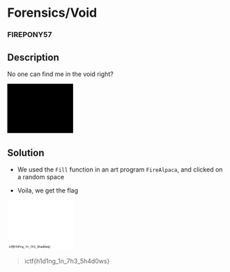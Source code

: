 # Forensics/Void
### FIREPONY57

## Description
No one can find me in the void right?

<img src="./Assets/void.png" width="30%" height="30%"><br/>

## Solution
- We used the `Fill` function in an art program `FireAlpaca`, and clicked on a random space

- Voila, we get the flag

<img src="./Assets/voidSolve.png" width="30%" height="30%"><br/>

> ictf{h1d1ng_1n_7h3_5h4d0ws}